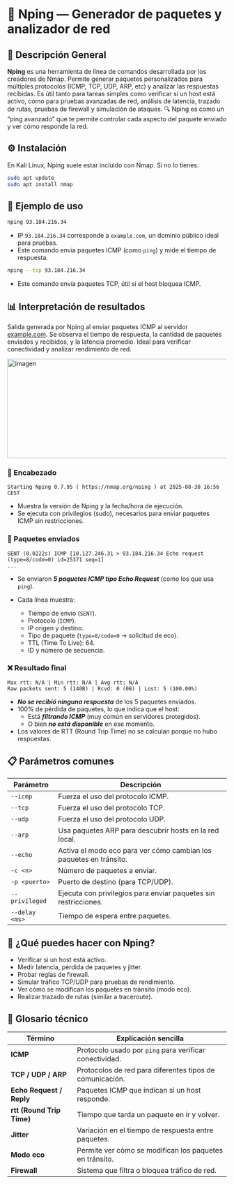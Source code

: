 # 🧭 Nping — Generador de paquetes y analizador de red

## 📌 Descripción General

**Nping** es una herramienta de línea de comandos desarrollada por los creadores de Nmap. Permite generar paquetes personalizados para múltiples protocolos (ICMP, TCP, UDP, ARP, etc) y analizar las respuestas recibidas. Es útil tanto para tareas simples como verificar si un host está activo, como para pruebas avanzadas de red, análisis de latencia, trazado de rutas, pruebas de firewall y simulación de ataques.
🔍 Nping es como un “ping avanzado” que te permite controlar cada aspecto del paquete enviado y ver cómo responde la red.

## ⚙️ Instalación

En Kali Linux, Nping suele estar incluido con Nmap. Si no lo tienes:

```Bash
sudo apt update
sudo apt install nmap
```

## 🚀 Ejemplo de uso

```Bash
nping 93.184.216.34
```

- IP `93.184.216.34` corresponde a `example.com`, un dominio público ideal para pruebas.
- Este comando envía paquetes ICMP (como `ping`) y mide el tiempo de respuesta.

```Bash
nping --tcp 93.184.216.34
```

- Este comando envía paquetes TCP, útil si el host bloquea ICMP.

## 📊 Interpretación de resultados

Salida generada por Nping al enviar paquetes ICMP al servidor [example.com](https://example.com). Se observa el tiempo de respuesta, la cantidad de paquetes enviados y recibidos, y la latencia promedio. Ideal para verificar conectividad y analizar rendimiento de red.

<img width="1021" height="228" alt="imagen" src="https://github.com/user-attachments/assets/f3c5b244-dc33-4ccf-94fc-17ea12d869cf" />

### 🧾 Encabezado

```Text
Starting Nping 0.7.95 ( https://nmap.org/nping ) at 2025-08-30 16:56 CEST
```

- Muestra la versión de Nping y la fecha/hora de ejecución.
- Se ejecuta con privilegios (sudo), necesarios para enviar paquetes ICMP sin restricciones.

### 📍 Paquetes enviados

```Text
SENT (0.0222s) ICMP [10.127.246.31 > 93.184.216.34 Echo request (type=8/code=0) id=25371 seq=1]
...
```

- Se enviaron ***5 paquetes ICMP tipo Echo Request*** (como los que usa `ping`).
- Cada línea muestra:

   - Tiempo de envío (`SENT`).
   - Protocolo (`ICMP`).
   - IP origen y destino.
   - Tipo de paquete (`type=8/code=0` → solicitud de eco).
   - TTL (Time To Live): 64.
   - ID y número de secuencia.
 
### ❌ Resultado final

```Text
Max rtt: N/A | Min rtt: N/A | Avg rtt: N/A
Raw packets sent: 5 (140B) | Rcvd: 0 (0B) | Lost: 5 (100.00%)
```

- ***No se recibió ninguna respuesta*** de los 5 paquetes enviados.
- 100% de pérdida de paquetes, lo que indica que el host:
  - Está ***filtrando ICMP*** (muy común en servidores protegidos).
  - O bien ***no está disponible*** en ese momento.
- Los valores de RTT (Round Trip Time) no se calculan porque no hubo respuestas.

## 📋 Parámetros comunes

| Parámetro         | Descripción                                                                 |
|-------------------|------------------------------------------------------------------------------|
| `--icmp`          | Fuerza el uso del protocolo ICMP.                                            |
| `--tcp`           | Fuerza el uso del protocolo TCP.                                             |
| `--udp`           | Fuerza el uso del protocolo UDP.                                             |
| `--arp`           | Usa paquetes ARP para descubrir hosts en la red local.                       |
| `--echo`          | Activa el modo eco para ver cómo cambian los paquetes en tránsito.           |
| `-c <n>`          | Número de paquetes a enviar.                                                 |
| `-p <puerto>`     | Puerto de destino (para TCP/UDP).                                            |
| `--privileged`    | Ejecuta con privilegios para enviar paquetes sin restricciones.              |
| `--delay <ms>`    | Tiempo de espera entre paquetes.                                             |

## 🧪 ¿Qué puedes hacer con Nping?

- Verificar si un host está activo.
- Medir latencia, pérdida de paquetes y jitter.
- Probar reglas de firewall.
- Simular tráfico TCP/UDP para pruebas de rendimiento.
- Ver cómo se modifican los paquetes en tránsito (modo eco).
- Realizar trazado de rutas (similar a traceroute).



## 📖 Glosario técnico

| Término              | Explicación sencilla                                                                 |
|----------------------|--------------------------------------------------------------------------------------|
| **ICMP**             | Protocolo usado por `ping` para verificar conectividad.                             |
| **TCP / UDP / ARP**  | Protocolos de red para diferentes tipos de comunicación.                            |
| **Echo Request / Reply** | Paquetes ICMP que indican si un host responde.                                 |
| **rtt (Round Trip Time)** | Tiempo que tarda un paquete en ir y volver.                                  |
| **Jitter**           | Variación en el tiempo de respuesta entre paquetes.                                 |
| **Modo eco**         | Permite ver cómo se modifican los paquetes en tránsito.                             |
| **Firewall**         | Sistema que filtra o bloquea tráfico de red.                                        |


